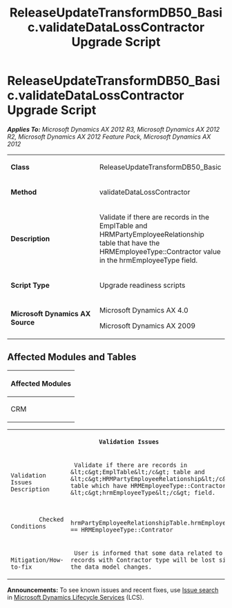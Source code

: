 ﻿---
title: ReleaseUpdateTransformDB50_Basic.validateDataLossContractor Upgrade Script
TOCTitle: ReleaseUpdateTransformDB50_Basic.validateDataLossContractor Upgrade Script
ms:assetid: e739f40a-1797-90be-4b65-0db1db65ffcc
ms:mtpsurl: https://msdn.microsoft.com/en-us/library/JJ719801(v=AX.60)
ms:contentKeyID: 49711874
ms.date: 05/18/2015
mtps_version: v=AX.60
---

# ReleaseUpdateTransformDB50\_Basic.validateDataLossContractor Upgrade Script 


_**Applies To:** Microsoft Dynamics AX 2012 R3, Microsoft Dynamics AX 2012 R2, Microsoft Dynamics AX 2012 Feature Pack, Microsoft Dynamics AX 2012_

<table>
<colgroup>
<col style="width: 50%" />
<col style="width: 50%" />
</colgroup>
<tbody>
<tr class="odd">
<td><p><strong>Class</strong></p></td>
<td><p>ReleaseUpdateTransformDB50_Basic</p></td>
</tr>
<tr class="even">
<td><p><strong>Method</strong></p></td>
<td><p>validateDataLossContractor</p></td>
</tr>
<tr class="odd">
<td><p><strong>Description</strong></p></td>
<td><p>Validate if there are records in the EmplTable and HRMPartyEmployeeRelationship table that have the HRMEmployeeType::Contractor value in the hrmEmployeeType field.</p></td>
</tr>
<tr class="even">
<td><p><strong>Script Type</strong></p></td>
<td><p>Upgrade readiness scripts</p></td>
</tr>
<tr class="odd">
<td><p><strong>Microsoft Dynamics AX Source</strong></p></td>
<td><p>Microsoft Dynamics AX 4.0</p>
<p>Microsoft Dynamics AX 2009</p></td>
</tr>
</tbody>
</table>


## Affected Modules and Tables

<table>
<colgroup>
<col style="width: 100%" />
</colgroup>
<thead>
<tr class="header">
<th><p>Affected Modules</p></th>
</tr>
</thead>
<tbody>
<tr class="odd">
<td><p>CRM</p></td>
</tr>
</tbody>
</table>


<table xmlns="http://www.w3.org/1999/xhtml">
              <tr><th colspan="2">
		
   <p>
   
	 Validation Issues
  </p>
  </th></tr>
              <tr><td>
		
   <p>
   
	 
            Validation Issues Description
          
  </p>
  </td><td>
		
   <p>
   
	 Validate if there are records in &lt;c&gt;EmplTable&lt;/c&gt; table and &lt;c&gt;HRMPartyEmployeeRelationship&lt;/c&gt; table which have HRMEmployeeType::Contractor in &lt;c&gt;hrmEmployeeType&lt;/c&gt; field.
  </p>
  </td></tr>
              <tr><td>
		
   <p>
   
	 
            Checked Conditions
          
  </p>
  </td><td>
		
   <p>
   
	 hrmPartyEmployeeRelationshipTable.hrmEmployeeType == HRMEmployeeType::Contrator
  </p>
  </td></tr>
              <tr><td>
		
   <p>
   
	 
            Mitigation/How-to-fix
          
  </p>
  </td><td>
		
   <p>
   
	 User is informed that some data related to records with Contractor type will be lost since the data model changes.
  </p>
  </td></tr>
            </table>

  
**Announcements:** To see known issues and recent fixes, use [Issue search](http://go.microsoft.com/fwlink/?linkid=389258) in [Microsoft Dynamics Lifecycle Services](http://go.microsoft.com/fwlink/?linkid=306505) (LCS).


